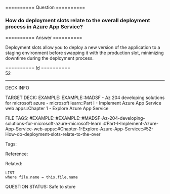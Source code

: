 ========== Question ==========  

### How do deployment slots relate to the overall deployment process in Azure App Service?  

========== Answer ==========  

Deployment slots allow you to deploy a new version of the application to a
staging environment before swapping it with the production slot, minimizing
downtime during the deployment process.

========== Id ==========  
52

---

DECK INFO

TARGET DECK: EXAMPLE::EXAMPLE::MADSF - Az 204 developing solutions for microsoft azure - microsoft learn::Part I - Implement Azure App Service web apps::Chapter 1 - Explore Azure App Service

FILE TAGS: #EXAMPLE::#EXAMPLE::#MADSF-Az-204-developing-solutions-for-microsoft-azure-microsoft-learn::#Part-I-Implement-Azure-App-Service-web-apps::#Chapter-1-Explore-Azure-App-Service::#52-How-do-deployment-slots-relate-to-the-over

Tags:

Reference:

Related:

```dataview
LIST
where file.name = this.file.name
```
QUESTION STATUS: Safe to store
